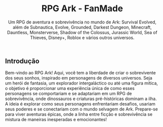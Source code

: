 <!DOCTYPE html>
<html lang="pt-br">
<head>

</head>
<body>
    <header>
        <h1>RPG Ark - FanMade</h1>
        <p>Um RPG de aventura e sobrevivência no mundo de Ark: Survival Evolved, além de Subnautica, Evolve, Grounded, Darkest Dungeon, Minecraft, Dauntless, Monsterverse, Shadow of the Colossus, Jurassic World, Sea of Thieves, Disney+, Roblox e vários outros universos.  </p>
    </header>
    <section>
        <h2>Introdução</h2>
        <p>Bem-vindo ao RPG Ark! Aqui, você tem a liberdade de criar o sobrevivente dos seus sonhos, inspirado em personagens de diversos universos. Seja um herói de fantasia, um explorador intergaláctico ou até uma figura mítica, o objetivo é proporcionar uma experiência única de como esses personagens se comportariam e se adaptariam em um RPG de sobrevivência, onde dinossauros e criaturas pré-históricas dominam a ilha. A ideia é explorar como seus personagens enfrentariam desafios, usariam seus poderes e se conectariam com o mundo selvagem de Ark. Prepare-se para viver aventuras épicas, onde a linha entre ficção e sobrevivência se mistura de maneiras inesperadas e emocionantes!</p>
    </section>

</body>
</html>
